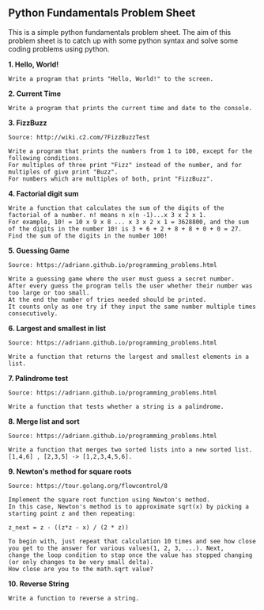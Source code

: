 ## Python Fundamentals Problem Sheet 

This is a simple python fundamentals problem sheet. The aim of this problem sheet is to catch up with some python syntax and solve some
coding problems using python.

**1. Hello, World!**

	Write a program that prints "Hello, World!" to the screen.
**2. Current Time**
	
	Write a program that prints the current time and date to the console.
**3. FizzBuzz**
	
	Source: http://wiki.c2.com/?FizzBuzzTest
	
	Write a program that prints the numbers from 1 to 100, except for the following conditions.
	For multiples of three print "Fizz" instead of the number, and for multiples of give print "Buzz".
	For numbers which are multiples of both, print "FizzBuzz".
**4. Factorial digit sum**
	
	Write a function that calculates the sum of the digits of the factorial of a number. n! means n x(n -1)...x 3 x 2 x 1. 
	For example, 10! = 10 x 9 x 8 ... x 3 x 2 x 1 = 3628800, and the sum of the digits in the number 10! is 3 + 6 + 2 + 8 + 8 + 0 + 0 = 27. 
	Find the sum of the digits in the number 100!
**5. Guessing Game**
	
	Source: https://adriann.github.io/programming_problems.html
	
	Write a guessing game where the user must guess a secret number. 
	After every guess the program tells the user whether their number was too large or too small. 
	At the end the number of tries needed should be printed. 
	It counts only as one try if they input the same number multiple times consecutively.
**6. Largest and smallest in list**
	
	Source: https://adriann.github.io/programming_problems.html
	
	Write a function that returns the largest and smallest elements in a list. 
**7. Palindrome test**
	
	Source: https://adriann.github.io/programming_problems.html  
	
	Write a function that tests whether a string is a palindrome.
**8. Merge list and sort**
	
	Source: https://adriann.github.io/programming_problems.html 
	
	Write a function that merges two sorted lists into a new sorted list. [1,4,6] , [2,3,5] -> [1,2,3,4,5,6].
**9. Newton's method for square roots**
	
	Source: https://tour.golang.org/flowcontrol/8 
	
	Implement the square root function using Newton's method. 
	In this case, Newton's method is to approximate sqrt(x) by picking a starting point z and then repeating:
	
	z_next = z - ((z*z - x) / (2 * z))

	To begin with, just repeat that calculation 10 times and see how close you get to the answer for various values(1, 2, 3, ...). Next,  
	change the loop condition to stop once the value has stopped changing (or only changes to be very small delta). 
	How close are you to the math.sqrt value?
**10. Reverse String**
	
	Write a function to reverse a string.